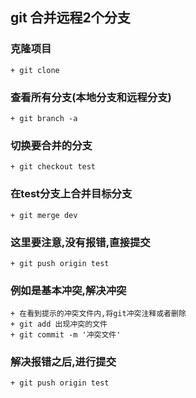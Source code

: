 ## git 合并远程2个分支
### 克隆项目
	+ git clone 
### 查看所有分支(本地分支和远程分支)
	+ git branch -a
### 切换要合并的分支
	+ git checkout test
### 在test分支上合并目标分支
	+ git merge dev
### 这里要注意,没有报错,直接提交
	+ git push origin test
### 例如是基本冲突,解决冲突
	+ 在看到提示的冲突文件内,将git冲突注释或者删除
	+ git add 出现冲突的文件
	+ git commit -m '冲突文件'
### 解决报错之后,进行提交
	+ git push origin test
